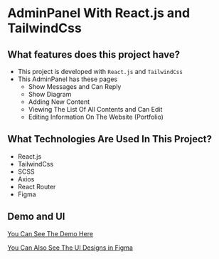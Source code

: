 # AdminPanel With React.js and TailwindCss

## What features does this project have?

- This project is developed with `React.js` and `TailwindCss`
- This AdminPanel has these pages
  - Show Messages and Can Reply
  - Show Diagram
  - Adding New Content
  - Viewing The List Of All Contents and Can Edit
  - Editing Information On The Website (Portfolio)
    <br/>

## What Technologies Are Used In This Project?

- React.js
- TailwindCss
- SCSS
- Axios
- React Router
- Figma
  <br/>

## Demo and UI

[You Can See The Demo Here](https://mohammad-admin-panel.netlify.app/)

[You Can Also See The UI Designs in Figma](https://www.figma.com/proto/RB9u5zpMdw3faiEbiHuej7/Admin-Panel?page-id=0%3A1&node-id=1%3A2&viewport=232%2C214%2C0.2&scaling=scale-down&starting-point-node-id=1%3A2)
